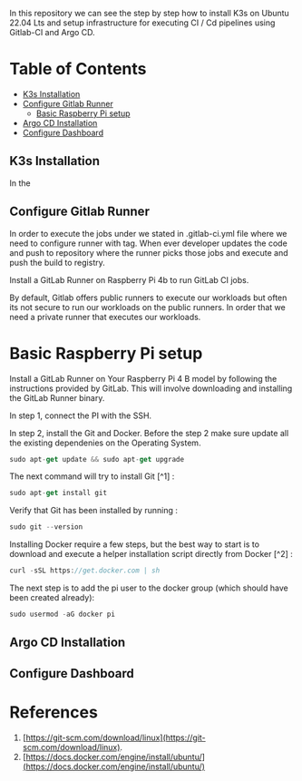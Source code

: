 In this repository we can see the step by step how to install K3s on Ubuntu 22.04 Lts and setup infrastructure for executing CI / Cd pipelines using Gitlab-CI and Argo CD.  

Table of Contents
=================
* [K3s Installation](#k3s-installation)
* [Configure Gitlab Runner](#configure-gitlab-runner)
   * [Basic Raspberry Pi setup](#basic-raspberry-pi-setup)
* [Argo CD Installation](#argo-cd-installation)
* [Configure Dashboard](#configure-dashboard)

## K3s Installation
In the 



## Configure Gitlab Runner
In order to execute the jobs under we stated in .gitlab-ci.yml file where we need to configure runner with tag. When ever developer updates the code and push to repository where the runner picks those jobs and execute and push the build to registry.

Install a GitLab Runner on Raspberry Pi 4b to run GitLab CI jobs.

By default, Gitlab offers public runners to execute our workloads but often its not secure to run our workloads on the public runners. 
In order that we need a private runner that executes our workloads.

# Basic Raspberry Pi setup
Install a GitLab Runner on Your Raspberry Pi 4 B model by following the instructions provided by GitLab. This will involve downloading and installing the GitLab Runner binary.

In step 1, connect the PI with the SSH.

In step 2, install the Git and Docker. Before the step 2 make sure update all the existing dependenies on the Operating System. 
```jsx
sudo apt-get update && sudo apt-get upgrade
```
The next command will try to install Git [^1] :
```jsx
sudo apt-get install git
```
Verify that Git has been installed by running :
```jsx
sudo git --version
```
Installing Docker require a few steps, but the best way to start is to download and execute a helper installation script directly from Docker [^2] :
```jsx
curl -sSL https://get.docker.com | sh
```
The next step is to add the pi user to the docker group (which should have been created already):
```jsx
sudo usermod -aG docker pi
```




## Argo CD Installation

## Configure Dashboard

# References
1. [https://git-scm.com/download/linux](https://git-scm.com/download/linux).
2. [https://docs.docker.com/engine/install/ubuntu/](https://docs.docker.com/engine/install/ubuntu/)